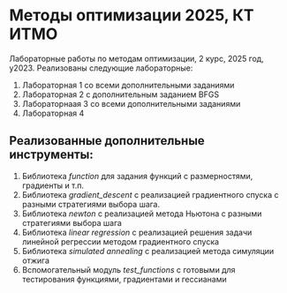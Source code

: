 # Методы оптимизации 2025, КТ ИТМО

Лабораторные работы по методам оптимизации, 2 курс, 2025 год, у2023.
Реализованы следующие лабораторные:
1. Лабораторная 1 со всеми дополнительными заданиями
2. Лабораторная 2 с дополнительным заданием BFGS
3. Лабораторнаая 3 со всеми дополнительными заданиями
4. Лабораторная 4


## Реализованные дополнительные инструменты:
1. Библиотека *function* для задания функций с размерностями, градиенты и т.п.
2. Библиотека *gradient_descent* с реализацией градиентного спуска с разными стратегиями выбора шага. 
3. Библиотека *newton* с реализацией метода Ньютона с разными стратегиями выбора шага
4. Библиотека *linear regression* с реализацией решения задачи линейной регрессии методом градиентного спуска
5. Библиотека *simulated annealing* с реализацией метода симуляции отжига
6. Вспомогательный модуль *test_functions* с готовыми для тестирования функциями, градиентами и гессианами